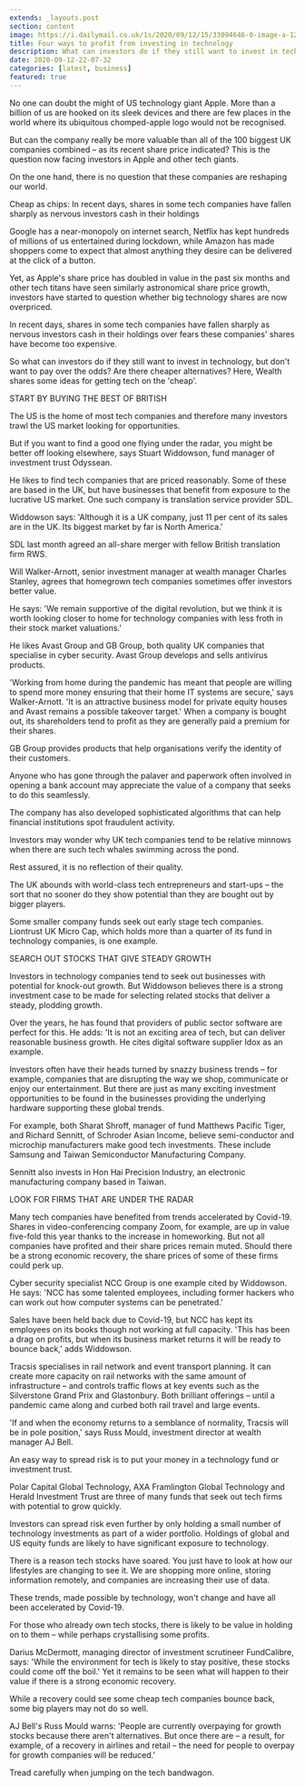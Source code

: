 ```yaml
---
extends: _layouts.post
section: content
image: https://i.dailymail.co.uk/1s/2020/09/12/15/33094646-0-image-a-125_1599922442693.jpg 
title: Four ways to profit from investing in technology 
description: What can investors do if they still want to invest in technology, but dont want to pay over the odds? Are there cheaper alternatives? Here, we share some ideas for getting tech on the cheap. 
date: 2020-09-12-22-07-32 
categories: [latest, business] 
featured: true 
--- 
```

No one can doubt the might of US technology giant Apple. More than a billion of us are hooked on its sleek devices and there are few places in the world where its ubiquitous chomped-apple logo would not be recognised. 

But can the company really be more valuable than all of the 100 biggest UK companies combined – as its recent share price indicated? This is the question now facing investors in Apple and other tech giants. 

On the one hand, there is no question that these companies are reshaping our world. 

Cheap as chips: In recent days, shares in some tech companies have fallen sharply as nervous investors cash in their holdings

Google has a near-monopoly on internet search, Netflix has kept hundreds of millions of us entertained during lockdown, while Amazon has made shoppers come to expect that almost anything they desire can be delivered at the click of a button. 

Yet, as Apple's share price has doubled in value in the past six months and other tech titans have seen similarly astronomical share price growth, investors have started to question whether big technology shares are now overpriced. 

In recent days, shares in some tech companies have fallen sharply as nervous investors cash in their holdings over fears these companies' shares have become too expensive. 

So what can investors do if they still want to invest in technology, but don't want to pay over the odds? Are there cheaper alternatives? Here, Wealth shares some ideas for getting tech on the 'cheap'. 

START BY BUYING THE BEST OF BRITISH 

The US is the home of most tech companies and therefore many investors trawl the US market looking for opportunities. 

But if you want to find a good one flying under the radar, you might be better off looking elsewhere, says Stuart Widdowson, fund manager of investment trust Odyssean. 

He likes to find tech companies that are priced reasonably. Some of these are based in the UK, but have businesses that benefit from exposure to the lucrative US market. One such company is translation service provider SDL. 

Widdowson says: 'Although it is a UK company, just 11 per cent of its sales are in the UK. Its biggest market by far is North America.' 

SDL last month agreed an all-share merger with fellow British translation firm RWS. 

Will Walker-Arnott, senior investment manager at wealth manager Charles Stanley, agrees that homegrown tech companies sometimes offer investors better value. 

He says: 'We remain supportive of the digital revolution, but we think it is worth looking closer to home for technology companies with less froth in their stock market valuations.' 

He likes Avast Group and GB Group, both quality UK companies that specialise in cyber security. Avast Group develops and sells antivirus products. 

'Working from home during the pandemic has meant that people are willing to spend more money ensuring that their home IT systems are secure,' says Walker-Arnott. 'It is an attractive business model for private equity houses and Avast remains a possible takeover target.' When a company is bought out, its shareholders tend to profit as they are generally paid a premium for their shares. 

GB Group provides products that help organisations verify the identity of their customers. 

Anyone who has gone through the palaver and paperwork often involved in opening a bank account may appreciate the value of a company that seeks to do this seamlessly. 

The company has also developed sophisticated algorithms that can help financial institutions spot fraudulent activity. 

Investors may wonder why UK tech companies tend to be relative minnows when there are such tech whales swimming across the pond. 

Rest assured, it is no reflection of their quality. 

The UK abounds with world-class tech entrepreneurs and start-ups – the sort that no sooner do they show potential than they are bought out by bigger players. 

Some smaller company funds seek out early stage tech companies. Liontrust UK Micro Cap, which holds more than a quarter of its fund in technology companies, is one example.

SEARCH OUT STOCKS THAT GIVE STEADY GROWTH

Investors in technology companies tend to seek out businesses with potential for knock-out growth. But Widdowson believes there is a strong investment case to be made for selecting related stocks that deliver a steady, plodding growth. 

Over the years, he has found that providers of public sector software are perfect for this. He adds: 'It is not an exciting area of tech, but can deliver reasonable business growth. He cites digital software supplier Idox as an example. 

Investors often have their heads turned by snazzy business trends – for example, companies that are disrupting the way we shop, communicate or enjoy our entertainment. But there are just as many exciting investment opportunities to be found in the businesses providing the underlying hardware supporting these global trends. 

For example, both Sharat Shroff, manager of fund Matthews Pacific Tiger, and Richard Sennitt, of Schroder Asian Income, believe semi-conductor and microchip manufacturers make good tech investments. These include Samsung and Taiwan Semiconductor Manufacturing Company. 

Sennitt also invests in Hon Hai Precision Industry, an electronic manufacturing company based in Taiwan.

LOOK FOR FIRMS THAT ARE UNDER THE RADAR 

Many tech companies have benefited from trends accelerated by Covid-19. Shares in video-conferencing company Zoom, for example, are up in value five-fold this year thanks to the increase in homeworking. But not all companies have profited and their share prices remain muted. Should there be a strong economic recovery, the share prices of some of these firms could perk up. 

Cyber security specialist NCC Group is one example cited by Widdowson. He says: 'NCC has some talented employees, including former hackers who can work out how computer systems can be penetrated.' 

Sales have been held back due to Covid-19, but NCC has kept its employees on its books though not working at full capacity. 'This has been a drag on profits, but when its business market returns it will be ready to bounce back,' adds Widdowson. 

Tracsis specialises in rail network and event transport planning. It can create more capacity on rail networks with the same amount of infrastructure – and controls traffic flows at key events such as the Silverstone Grand Prix and Glastonbury. Both brilliant offerings – until a pandemic came along and curbed both rail travel and large events. 

'If and when the economy returns to a semblance of normality, Tracsis will be in pole position,' says Russ Mould, investment director at wealth manager AJ Bell.

An easy way to spread risk is to put your money in a technology fund or investment trust. 

Polar Capital Global Technology, AXA Framlington Global Technology and Herald Investment Trust are three of many funds that seek out tech firms with potential to grow quickly. 

Investors can spread risk even further by only holding a small number of technology investments as part of a wider portfolio. Holdings of global and US equity funds are likely to have significant exposure to technology. 

There is a reason tech stocks have soared. You just have to look at how our lifestyles are changing to see it. We are shopping more online, storing information remotely, and companies are increasing their use of data. 

These trends, made possible by technology, won't change and have all been accelerated by Covid-19. 

For those who already own tech stocks, there is likely to be value in holding on to them – while perhaps crystallising some profits. 

Darius McDermott, managing director of investment scrutineer FundCalibre, says: 'While the environment for tech is likely to stay positive, these stocks could come off the boil.' Yet it remains to be seen what will happen to their value if there is a strong economic recovery. 

While a recovery could see some cheap tech companies bounce back, some big players may not do so well. 

AJ Bell's Russ Mould warns: 'People are currently overpaying for growth stocks because there aren't alternatives. But once there are – a result, for example, of a recovery in airlines and retail – the need for people to overpay for growth companies will be reduced.' 

Tread carefully when jumping on the tech bandwagon.

